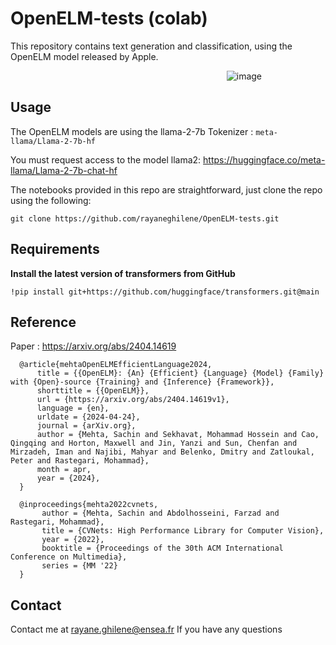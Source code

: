 # OpenELM-tests (colab)
This repository contains text generation and classification, using the OpenELM model released by Apple.


<div style=" text-align:right;width:300px; display:block; margin:auto;" >
    <img src="https://github.com/rayaneghilene/OpenELM-tests/assets/100053511/7b7b7a92-8043-41ae-9cdb-20dce64b24ed" alt="image" >
</div>



## Usage
The OpenELM models are using the llama-2-7b Tokenizer : ```meta-llama/Llama-2-7b-hf```

You must request access to the model llama2: https://huggingface.co/meta-llama/Llama-2-7b-chat-hf

The notebooks provided in this repo are straightforward, just clone the repo using the following:
```
git clone https://github.com/rayaneghilene/OpenELM-tests.git
```

## Requirements 


**Install the latest version of transformers from GitHub**
```
!pip install git+https://github.com/huggingface/transformers.git@main
```


## Reference

Paper : https://arxiv.org/abs/2404.14619

```
  @article{mehtaOpenELMEfficientLanguage2024,
      title = {{OpenELM}: {An} {Efficient} {Language} {Model} {Family} with {Open}-source {Training} and {Inference} {Framework}},
      shorttitle = {{OpenELM}},
      url = {https://arxiv.org/abs/2404.14619v1},
      language = {en},
      urldate = {2024-04-24},
      journal = {arXiv.org},
      author = {Mehta, Sachin and Sekhavat, Mohammad Hossein and Cao, Qingqing and Horton, Maxwell and Jin, Yanzi and Sun, Chenfan and Mirzadeh, Iman and Najibi, Mahyar and Belenko, Dmitry and Zatloukal, Peter and Rastegari, Mohammad},
      month = apr,
      year = {2024},
  }
  
  @inproceedings{mehta2022cvnets, 
       author = {Mehta, Sachin and Abdolhosseini, Farzad and Rastegari, Mohammad}, 
       title = {CVNets: High Performance Library for Computer Vision}, 
       year = {2022}, 
       booktitle = {Proceedings of the 30th ACM International Conference on Multimedia}, 
       series = {MM '22} 
  }
```


## Contact
Contact me at rayane.ghilene@ensea.fr If you have any questions
